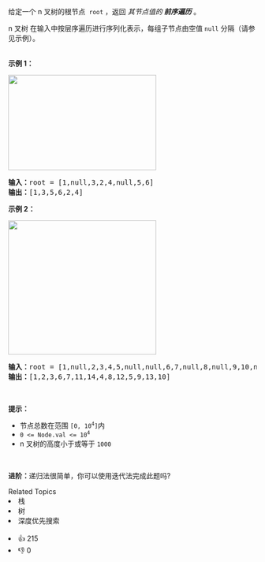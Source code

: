 <p>给定一个 n&nbsp;叉树的根节点 <meta charset="UTF-8" />&nbsp;<code>root</code>&nbsp;，返回 <em>其节点值的<strong> 前序遍历</strong></em> 。</p>

<p>n 叉树 在输入中按层序遍历进行序列化表示，每组子节点由空值 <code>null</code> 分隔（请参见示例）。</p>

<p><br />
<strong>示例 1：</strong></p>

<p><img src="https://assets.leetcode.com/uploads/2018/10/12/narytreeexample.png" style="height: 193px; width: 300px;" /></p>

<pre>
<strong>输入：</strong>root = [1,null,3,2,4,null,5,6]
<strong>输出：</strong>[1,3,5,6,2,4]
</pre>

<p><strong>示例 2：</strong></p>

<p><img alt="" src="https://assets.leetcode.com/uploads/2019/11/08/sample_4_964.png" style="height: 272px; width: 300px;" /></p>

<pre>
<strong>输入：</strong>root = [1,null,2,3,4,5,null,null,6,7,null,8,null,9,10,null,null,11,null,12,null,13,null,null,14]
<strong>输出：</strong>[1,2,3,6,7,11,14,4,8,12,5,9,13,10]
</pre>

<p>&nbsp;</p>

<p><strong>提示：</strong></p>

<ul>
	<li>节点总数在范围<meta charset="UTF-8" />&nbsp;<code>[0, 10<sup>4</sup>]</code>内</li>
	<li><code>0 &lt;= Node.val &lt;= 10<sup>4</sup></code></li>
	<li>n 叉树的高度小于或等于 <code>1000</code></li>
</ul>

<p>&nbsp;</p>

<p><strong>进阶：</strong>递归法很简单，你可以使用迭代法完成此题吗?</p>
<div><div>Related Topics</div><div><li>栈</li><li>树</li><li>深度优先搜索</li></div></div><br><div><li>👍 215</li><li>👎 0</li></div>